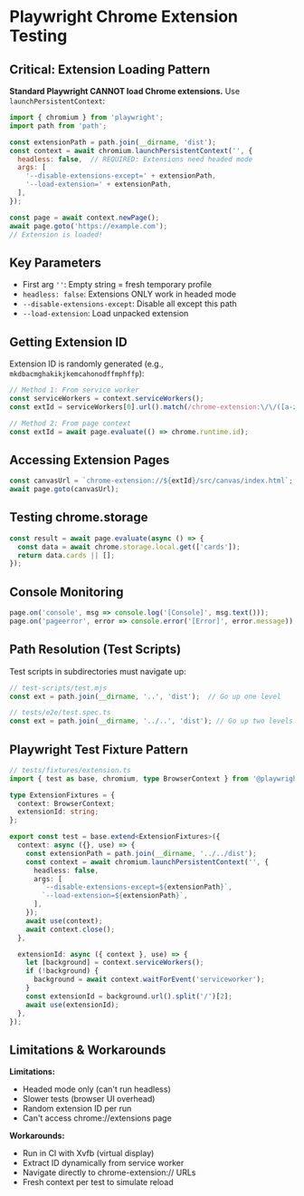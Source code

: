 # Playwright Chrome Extension Testing

## Critical: Extension Loading Pattern

**Standard Playwright CANNOT load Chrome extensions.** Use `launchPersistentContext`:

```javascript
import { chromium } from 'playwright';
import path from 'path';

const extensionPath = path.join(__dirname, 'dist');
const context = await chromium.launchPersistentContext('', {
  headless: false,  // REQUIRED: Extensions need headed mode
  args: [
    '--disable-extensions-except=' + extensionPath,
    '--load-extension=' + extensionPath,
  ],
});

const page = await context.newPage();
await page.goto('https://example.com');
// Extension is loaded!
```

## Key Parameters

- First arg `''`: Empty string = fresh temporary profile
- `headless: false`: Extensions ONLY work in headed mode
- `--disable-extensions-except`: Disable all except this path
- `--load-extension`: Load unpacked extension

## Getting Extension ID

Extension ID is randomly generated (e.g., `mkdbacmghakikjkemcahonodffmphffp`):

```javascript
// Method 1: From service worker
const serviceWorkers = context.serviceWorkers();
const extId = serviceWorkers[0].url().match(/chrome-extension:\/\/([a-z]+)\//)?.[1];

// Method 2: From page context
const extId = await page.evaluate(() => chrome.runtime.id);
```

## Accessing Extension Pages

```javascript
const canvasUrl = `chrome-extension://${extId}/src/canvas/index.html`;
await page.goto(canvasUrl);
```

## Testing chrome.storage

```javascript
const result = await page.evaluate(async () => {
  const data = await chrome.storage.local.get(['cards']);
  return data.cards || [];
});
```

## Console Monitoring

```javascript
page.on('console', msg => console.log('[Console]', msg.text()));
page.on('pageerror', error => console.error('[Error]', error.message));
```

## Path Resolution (Test Scripts)

Test scripts in subdirectories must navigate up:

```javascript
// test-scripts/test.mjs
const ext = path.join(__dirname, '..', 'dist');  // Go up one level

// tests/e2e/test.spec.ts
const ext = path.join(__dirname, '../..', 'dist'); // Go up two levels
```

## Playwright Test Fixture Pattern

```typescript
// tests/fixtures/extension.ts
import { test as base, chromium, type BrowserContext } from '@playwright/test';

type ExtensionFixtures = {
  context: BrowserContext;
  extensionId: string;
};

export const test = base.extend<ExtensionFixtures>({
  context: async ({}, use) => {
    const extensionPath = path.join(__dirname, '../../dist');
    const context = await chromium.launchPersistentContext('', {
      headless: false,
      args: [
        `--disable-extensions-except=${extensionPath}`,
        `--load-extension=${extensionPath}`,
      ],
    });
    await use(context);
    await context.close();
  },

  extensionId: async ({ context }, use) => {
    let [background] = context.serviceWorkers();
    if (!background) {
      background = await context.waitForEvent('serviceworker');
    }
    const extensionId = background.url().split('/')[2];
    await use(extensionId);
  },
});
```

## Limitations & Workarounds

**Limitations:**
- Headed mode only (can't run headless)
- Slower tests (browser UI overhead)
- Random extension ID per run
- Can't access chrome://extensions page

**Workarounds:**
- Run in CI with Xvfb (virtual display)
- Extract ID dynamically from service worker
- Navigate directly to chrome-extension:// URLs
- Fresh context per test to simulate reload
